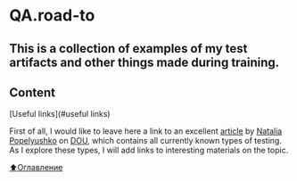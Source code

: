 # QA.road-to

## This is a collection of examples of my test artifacts and other things made during training.

## Сontent
[Useful links](#useful links)

First of all, I would like to leave here a link to an excellent [article](https://dou.ua/forums/topic/40666/) by [Natalia Popelyushko](https://dou.ua/users/nataliia-popelyshko/) on [DOU](https://dou.ua/), which contains all currently known types of testing.
As I explore these types, I will add links to interesting materials on the topic.

[:arrow_up:Оглавление](#Сontent)



